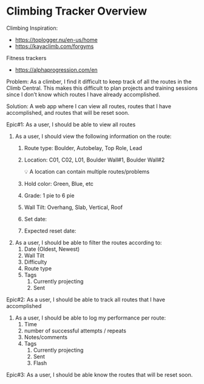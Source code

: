 # Climbing Tracker Overview

Climbing Inspiration: 

- https://toplogger.nu/en-us/home
- https://kayaclimb.com/forgyms

Fitness trackers

- https://alphaprogression.com/en

Problem: As a climber, I find it difficult to keep track of all the routes in the Climb Central. This makes this difficult to plan projects and training sessions since I don’t know which routes I have already accomplished.

Solution: A web app where I can view all routes, routes that I have accomplished, and routes that will be reset soon.

Epic#1: As a user, I should be able to view all routes

1. As a user, I should view the following information on the route:
    1. Route type: Boulder, Autobelay, Top Role, Lead
    2. Location: C01, C02, L01, Boulder Wall#1, Boulder Wall#2
        
        <aside>
        💡 A location can contain multiple routes/problems
        
        </aside>
        
    3. Hold color: Green, Blue, etc
    4. Grade: 1 pie to 6 pie
    5. Wall Tilt: Overhang, Slab, Vertical, Roof
    6. Set date:
    7. Expected reset date:
2. As a user, I should be able to filter the routes according to:
    1. Date (Oldest, Newest)
    2. Wall Tilt
    3. Difficulty
    4. Route type
    5. Tags
        1. Currently projecting
        2. Sent

Epic#2: As a user, I should be able to track all routes that I have accomplished

1. As a user, I should be able to log my performance per route:
    1. Time
    2. number of successful attempts / repeats
    3. Notes/comments
    4. Tags
        1. Currently projecting
        2. Sent
        3. Flash

Epic#3: As a user, I should be able know the routes that will be reset soon.